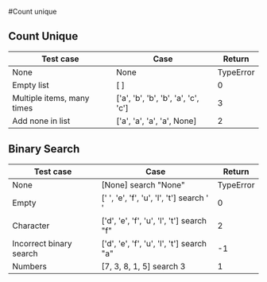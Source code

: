 #Count unique
## Count Unique

| Test case           | Case   | Return |
| ---                 | ---    | ---      |
| None    | None | TypeError |
| Empty list | [ ]  | 0  |
| Multiple items, many times  |  ['a', 'b', 'b', 'b', 'a', 'c', 'c']  | 3 |
| Add none in list  | ['a', 'a', 'a', 'a', None] | 2 |

## Binary Search

| Test case           | Case   | Return |
| ---                 | ---    | ---      |
| None    |  [None] search "None" | TypeError |
| Empty | [' ', 'e', 'f', 'u', 'l', 't'] search ' ' | 0  |
| Character | ['d', 'e', 'f', 'u', 'l', 't'] search "f" | 2 |
| Incorrect binary search | ['d', 'e', 'f', 'u', 'l', 't']  search "a" | -1 |
| Numbers | [7, 3, 8, 1, 5] search 3 | 1 |
